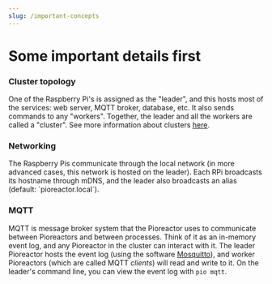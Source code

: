 ```yaml
---
slug: /important-concepts
---
```


# Some important details first

### Cluster topology

One of the Raspberry Pi's is assigned as the "leader", and this hosts most of the services: web server, MQTT broker, database, etc. It also sends commands to any "workers". Together, the leader and all the workers are called a "cluster". See more information about clusters [here](/user-guide/create-cluster).

### Networking

The Raspberry Pis communicate through the local network (in more advanced cases, this network is hosted on the leader). Each RPi broadcasts its hostname through mDNS, and the leader also broadcasts an alias (default: \`pioreactor.local\`).

### MQTT

MQTT is message broker system that the Pioreactor uses to communicate between Pioreactors and between processes. Think of it as an in-memory event log, and any Pioreactor in the cluster can interact with it. The leader Pioreactor hosts the event log (using the software [Mosquitto](https://mosquitto.org/)), and worker Pioreactors (which are called MQTT _clients_) will read and write to it. On the leader's command line, you can view the event log with `pio mqtt`.
